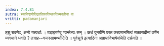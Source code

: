 ```yaml
---
index: 7.4.81
sutra: स्रवतिशृणोतिद्रवतिप्रवतिप्लवतिच्यवतीनां वा
vritti: padamanjari
---
```


 ठ्श्रु श्रवणेऽ, अन्ये गत्यर्थाः । उदाहरणेषु ण्यन्तेभ्यः सन् । कथं पुनर्यणि परत उच्यमानमित्वं सकारादीनां वर्णेन व्यवधाने भवति ? तत्राह--वचनसामर्थ्यादिति । पूर्वसूत्रे इत्यादिना अप्राप्तविभाषेयमिति दर्सयति ॥